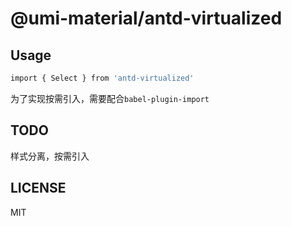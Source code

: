# @umi-material/antd-virtualized



## Usage

```sh
import { Select } from 'antd-virtualized'
```

为了实现按需引入，需要配合`babel-plugin-import`

## TODO

样式分离，按需引入

## LICENSE

MIT
